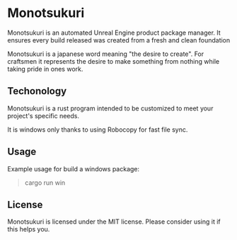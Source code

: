 # Monotsukuri

Monotsukuri is an automated Unreal Engine product package manager. It ensures every build released was created from a fresh and clean foundation

Monotsukuri is a japanese word meaning "the desire to create". For craftsmen it represents the desire
to make something from nothing while taking pride in ones work.


## Techonology

Monotsukuri is a rust program intended to be customized to meet your project's specific needs.

It is windows only thanks to using Robocopy for fast file sync.

## Usage

Example usage for build a windows package:

> cargo run win


## License

Monotsukuri is licensed under the MIT license. Please consider using it if this helps you.
